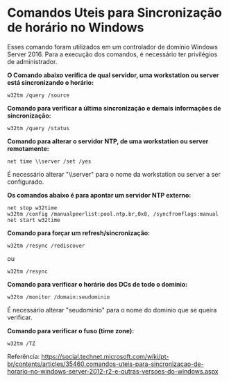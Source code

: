 # Comandos Uteis para Sincronização de horário no Windows

Esses comando foram utilizados em um controlador de domínio Windows Server 2016. Para a execução dos comandos, é necessário ter privilégios de administrador.

**O Comando abaixo verifica de qual servidor, uma workstation ou server está sincronizando o horário:**

```
w32tm /query /source
```

**Comando para verificar a última sincronização e demais informações de sincronização:**

```
w32tm /query /status
```

**Comando para alterar o servidor NTP, de uma workstation ou server remotamente:**

```
net time \\server /set /yes
```
É necessário alterar "\\\server" para o nome da workstation ou server a ser configurado.

**Os comandos abaixo é para apontar um servidor NTP externo:**

```
net stop w32time
w32tm /config /manualpeerlist:pool.ntp.br,0x8, /syncfromflags:manual
net start w32time
```

**Comando para forçar um refresh/sincronização:**

```
w32tm /resync /rediscover
```
ou
```
w32tm /resync
```

**Comando para verificar o horário dos DCs de todo o domínio:**

```
w32tm /monitor /domain:seudominio
```
É necessário alterar "seudominio" para o nome do domínio que se queira verificar.

**Comando para verificar o fuso (time zone):**

```
w32tm /TZ
```

Referência: https://social.technet.microsoft.com/wiki/pt-br/contents/articles/35460.comandos-uteis-para-sincronizacao-de-horario-no-windows-server-2012-r2-e-outras-versoes-do-windows.aspx
